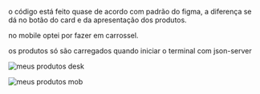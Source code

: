 o código está feito quase de acordo com padrão do figma, a diferença se dá no botão do card e da apresentação dos produtos. 

no mobile optei por fazer em carrossel. 

os produtos só são carregados quando iniciar o terminal com json-server 


![meus produtos desk](https://github.com/estrmrnd/alurageek/assets/144865009/6f08f3f6-e1bd-45ea-a392-3c843e0f0b4a)


![meus produtos mob](https://github.com/estrmrnd/alurageek/assets/144865009/96af4b0f-3540-4428-ba27-9b818af71f13)
